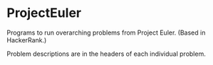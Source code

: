# ProjectEuler
Programs to run overarching problems from Project Euler. (Based in HackerRank.)

Problem descriptions are in the headers of each individual problem.
